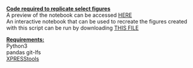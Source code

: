 <b><u>Code required to replicate select figures</u></b>   
A preview of the notebook can be accessed [HERE](https://j-berg.github.io/bensard_figures_2019/)    
An interactive notebook that can be used to recreate the figures created with this script can be run by downloading [THIS FILE](https://github.com/j-berg/bensard_figures_2019/raw/master/Bensard_Figures_2019.ipynb)   

<b><u>Requirements:</u></b>    
Python3   
pandas
git-lfs   
[XPRESStools](https://github.com/XPRESSyourself/XPRESStools)    


